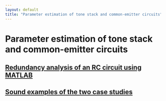 ```yaml
---
layout: default
title: "Parameter estimation of tone stack and common-emitter circuits"
---
```


# Parameter estimation of tone stack and common-emitter circuits

## [Redundancy analysis of an RC circuit using MATLAB]({{site.baseurl}}/chapters/parameter-estimation/redundancy-analysis/)

## [Sound examples of the two case studies]({{site.baseurl}}/chapters/parameter-estimation/sound-examples)
